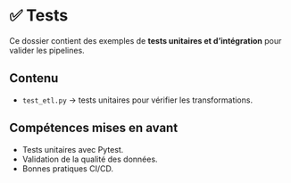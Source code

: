 # ✅ Tests

Ce dossier contient des exemples de **tests unitaires et d’intégration** pour valider les pipelines.

## Contenu
- `test_etl.py` → tests unitaires pour vérifier les transformations.

## Compétences mises en avant
- Tests unitaires avec Pytest.
- Validation de la qualité des données.
- Bonnes pratiques CI/CD.
